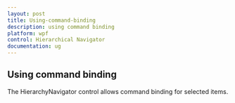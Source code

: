 ```yaml
---
layout: post
title: Using-command-binding
description: using command binding
platform: wpf
control: Hierarchical Navigator
documentation: ug
---
```


## Using command binding

The HierarchyNavigator control allows command binding for selected items.



